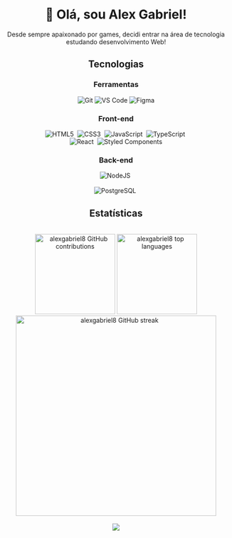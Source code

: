 <h1 align="center">👋 Olá, sou Alex Gabriel!</h1>

<p align="center">
  Desde sempre apaixonado por games, decidi entrar na área de tecnologia estudando desenvolvimento Web!
</p>

<h2 align="center">Tecnologias</h2>

<h3 align="center">Ferramentas</h3>
  <div align="center">
    
  ![Git](https://img.shields.io/badge/GIT-E44C30?style=for-the-badge&logo=git&logoColor=white)
  ![VS Code](https://img.shields.io/badge/Vscode-007ACC?style=for-the-badge&logo=visual-studio-code&logoColor=white)
  ![Figma](https://img.shields.io/badge/Figma-696969?style=for-the-badge&logo=figma&logoColor=figma)
    
  </div>

<h3 align="center">Front-end</h3>

  <div align="center">
    
  ![HTML5](https://img.shields.io/badge/-HTML5-E34F26?style=for-the-badge&logo=html5&logoColor=white)&nbsp;
  ![CSS3](https://img.shields.io/badge/CSS3-1572B6?style=for-the-badge&logo=css3&logoColor=white)&nbsp;
  ![JavaScript](https://img.shields.io/badge/JavaScript-F7DF1E?style=for-the-badge&logo=javascript&logoColor=black)&nbsp;
  ![TypeScript](https://img.shields.io/badge/TypeScript-007ACC?style=for-the-badge&logo=typescript&logoColor=white)&nbsp;
  <br>
  ![React](https://img.shields.io/badge/React-20232A?style=for-the-badge&logo=react&logoColor=61DAFB)&nbsp;
  ![Styled Components](https://img.shields.io/badge/styled--components-DB7093?style=for-the-badge&logo=styled-components&logoColor=white)
    
  </div>

<h3 align="center">Back-end</h3>

  <div align="center">
  
  ![NodeJS](https://img.shields.io/badge/node.js-6DA55F?style=for-the-badge&logo=node.js&logoColor=white)&nbsp;
  <br><br>
  ![PostgreSQL](https://img.shields.io/badge/PostgreSQL-000?style=for-the-badge&logo=postgresql)&nbsp;
    
  </div>

<h2 align="center">Estatísticas</h2>
  <br>
  <div align="center">
    <img height="180em" src="https://github-readme-stats.vercel.app/api?username=alexgabriel8&show_icons=true&theme=tokyonight&include_all_commits=true&count_private=true" alt="alexgabriel8 GitHub contributions"/>
    <img height="180em" src="https://github-readme-stats.vercel.app/api/top-langs/?username=alexgabriel8&layout=compact&langs_count=6&theme=tokyonight" alt="alexgabriel8 top languages"/>
    <br>
    <img align="center" src="http://github-readme-streak-stats.herokuapp.com?user=alexgabriel8&theme=radical" alt="alexgabriel8 GitHub streak" width="450"/>
    <br>
    <br>
    <img align="center" src="https://github-readme-stats.vercel.app/api/wakatime?username=@Atroyo&theme=radical"/>
  </div>
